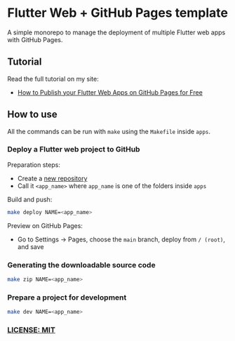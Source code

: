 # Flutter Web + GitHub Pages template

A simple monorepo to manage the deployment of multiple Flutter web apps with GitHub Pages.

## Tutorial

Read the full tutorial on my site:

- [How to Publish your Flutter Web Apps on GitHub Pages for Free](https://codewithandrea.com/articles/flutter-web-github-pages/)

## How to use

All the commands can be run with `make` using the `Makefile` inside `apps`.

### Deploy a Flutter web project to GitHub

Preparation steps:

- Create a [new repository](https://github.com/new)
- Call it `<app_name>` where `app_name` is one of the folders inside `apps`

Build and push:

```zsh
make deploy NAME=<app_name>
```

Preview on GitHub Pages:

- Go to Settings -> Pages, choose the `main` branch, deploy from `/ (root)`, and save


### Generating the downloadable source code

```zsh
make zip NAME=<app_name>
```

### Prepare a project for development

```zsh
make dev NAME=<app_name>
```

### [LICENSE: MIT](LICENSE.md)
